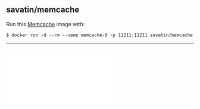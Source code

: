 
## savatin/memcache

Run this [Memcache](http://memcached.org/) image with:

    $ docker run -d --rm --name memcache-0 -p 11211:11211 savatin/memcache

---

![PACKAGES](PACKAGES.md)